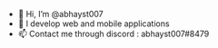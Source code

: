 - 👋 Hi, I’m @abhayst007
- 👀 I develop web and mobile applications
- 📫 Contact me through discord : abhayst007#8479
